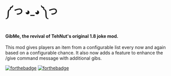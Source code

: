 # ༼ つ ◕_◕ ༽つ
#### **GibMe, the revival of TehNut's original 1.8 joke mod.**

This mod gives players an item from a configurable list every now and again based on a configurable chance.
It also now adds a feature to enhance the /give command message with additional gibs.

[![forthebadge](http://forthebadge.com/images/badges/designed-in-ms-paint.svg)](http://forthebadge.com)
[![forthebadge](http://forthebadge.com/images/badges/built-with-resentment.svg)](http://forthebadge.com)
